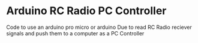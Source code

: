 # Arduino RC Radio PC Controller
 Code to use an arduino pro micro or arduino Due to read RC Radio reciever signals and push them to a computer as a PC Controller

